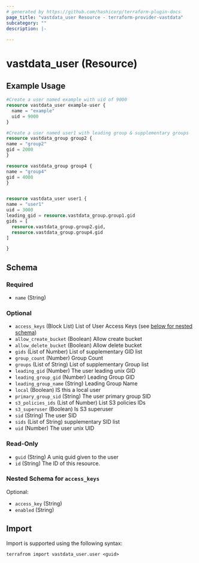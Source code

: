 ```yaml
---
# generated by https://github.com/hashicorp/terraform-plugin-docs
page_title: "vastdata_user Resource - terraform-provider-vastdata"
subcategory: ""
description: |-
  
---
```


# vastdata_user (Resource)



## Example Usage

```terraform
#Create a user named example with uid of 9000
resource vastdata_user example-user {
  name = "example"
  uid = 9000
}

#Create a user named user1 with leading group & supplementary groups
resource vastdata_group group2 {
name = "group2"
gid = 2000
}

resource vastdata_group group4 {
name = "group4"
gid = 4000
}


resource vastdata_user user1 {
name = "user1"
uid = 3000
leading_gid = resource.vastdata_group.group1.gid
gids = [
  resource.vastdata_group.group2.gid,
  resource.vastdata_group.group4.gid
]

}
```

<!-- schema generated by tfplugindocs -->
## Schema

### Required

- `name` (String)

### Optional

- `access_keys` (Block List) List of User Access Keys (see [below for nested schema](#nestedblock--access_keys))
- `allow_create_bucket` (Boolean) Allow create bucket
- `allow_delete_bucket` (Boolean) Allow delete bucket
- `gids` (List of Number) List of supplementary GID list
- `group_count` (Number) Group Count
- `groups` (List of String) List of supplementary Group list
- `leading_gid` (Number) The user leading unix GID
- `leading_group_gid` (Number) Leading Group GID
- `leading_group_name` (String) Leading Group Name
- `local` (Boolean) IS this a local user
- `primary_group_sid` (String) The user primary group SID
- `s3_policies_ids` (List of Number) List S3 policies IDs
- `s3_superuser` (Boolean) Is S3 superuser
- `sid` (String) The user SID
- `sids` (List of String) supplementary SID list
- `uid` (Number) The user unix UID

### Read-Only

- `guid` (String) A uniq guid given to the user
- `id` (String) The ID of this resource.

<a id="nestedblock--access_keys"></a>
### Nested Schema for `access_keys`

Optional:

- `access_key` (String)
- `enabled` (String)

## Import

Import is supported using the following syntax:

```shell
terrafrom import vastdata_user.user <guid>
```

